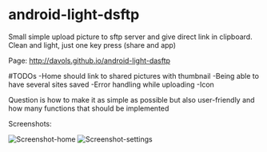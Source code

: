 android-light-dsftp
===================
Small simple upload picture to sftp server and give direct link in clipboard. Clean and light, just one key press (share and app)

Page: http://davols.github.io/android-light-dasftp

#TODOs
-Home should link to shared pictures with thumbnail
-Being able to have several sites saved
-Error handling while uploading
-Icon

Question is how to make it as simple as possible but also user-friendly and how many functions that should be implemented

Screenshots: 

![Screenshot-home](http://davols.github.io/android-light-dasftp/images/home.png)
![Screenshot-settings](http://davols.github.io/android-light-dasftp/images/settings.png)


